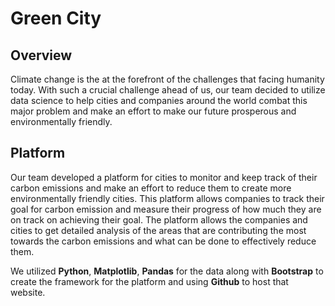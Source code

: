 # Green City

## Overview 
Climate change is the at the forefront of the challenges that facing humanity today. With such a crucial challenge ahead of us, our team decided to utilize data science to help cities and companies around the world combat this major problem and make an effort to make our future prosperous and environmentally friendly.

## Platform
Our team developed a platform for cities to monitor and keep track of their carbon emissions and make an effort to reduce them to create more environmentally friendly cities. This platform allows companies to track their goal for carbon emission and measure their progress of how much they are on track on achieving their goal. The platform allows the companies and cities to get detailed analysis of the areas that are contributing the most towards the carbon emissions and what can be done to effectively reduce them.

We utilized **Python**, **Matplotlib**, **Pandas** for the data along with **Bootstrap** to create the framework for the platform and using **Github** to host that website.
